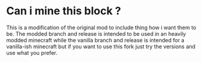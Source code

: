 # Can i mine this block ?
This is a modification of the original mod to include thing how i want them to be.
The modded branch and release is intended to be used in an heavily modded minecraft while the vanilla branch and release is intended for a vanilla-ish minecraft but if you want to use this fork just try the versions and use what you prefer.
